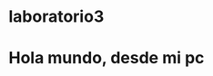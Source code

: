 # laboratorio3
<link rel="stylesheet" href="Style.css">
<h1 class="titulo1">Hola mundo, desde mi pc</h1>
